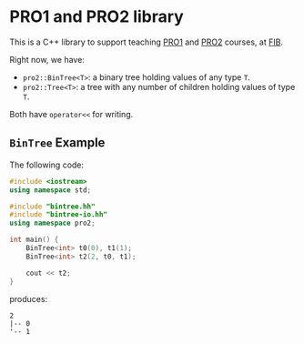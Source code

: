 # PRO1 and PRO2 library

This is a C++ library to support teaching [PRO1](https://pro1.cs.upc.edu) and [PRO2](https://pro2.cs.upc.edu) courses, at [FIB](https://fib.upc.edu).

Right now, we have:
-   `pro2::BinTree<T>`: a binary tree holding values of any type `T`.
-   `pro2::Tree<T>`: a tree with any number of children holding values of type `T`.

Both have `operator<<` for writing.

## `BinTree` Example

The following code:

```c++
#include <iostream>
using namespace std;

#include "bintree.hh"
#include "bintree-io.hh"
using namespace pro2;

int main() {
    BinTree<int> t0(0), t1(1);
    BinTree<int> t2(2, t0, t1);

    cout << t2;
}
```

produces:

```text
2
|-- 0
'-- 1
```

